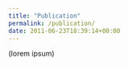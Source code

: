 ```yaml
---
title: "Publication"
permalink: /publication/
date: 2011-06-23T18:39:14+00:00
---
```


(lorem ipsum)
